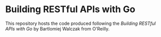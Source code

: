 # Building RESTful APIs with Go

This repository hosts the code produced following the _Building RESTful APIs with Go_ by Bartlomiej Walczak from O'Reilly.
